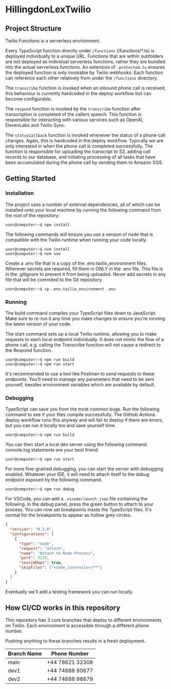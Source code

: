 # HillingdonLexTwilio

## Project Structure
Twilio Functions is a serverless environment.

Every TypeScript function directly under `/functions` (/functions/*.ts) is deployed individually to a unique URL. Functions that are within subfolders are not deployed as individual serverless functions, rather they are bundled into the actual serverless functions. An extension of `.protected.ts` ensures the deployed function is only invokable by Twilio webhooks. Each function can reference each other relatively from under the `/functions` directory.

The `transcribe` function is invoked when an inbound phone call is received, this behaviour is currently hardcoded in the deploy workflow but can become configurable.

The `respond` function is invoked by the `transcribe` function after transcription is completed of the callers speech. This function is responsible for interacting with various services such as OpenAI, ElevenLabs and Twilio Sync.

The `statusCallback` function is invoked whenever the status of a phone call changes. Again, this is hardcoded in the deploy workflow. Typically we are only interested in when the phone call is completed successfully. The function is responsible for uploading the transcript to S3, adding call records to our database, and initiating processing of all tasks that have been accumulated during the phone call by sending them to Amazon SQS.

## Getting Started

### Installation

The project uses a number of external dependencies, all of which can be installed onto your local machine by running the following command from the root of the repository:

```console
user@computer:~$ npm install
```

The following commands will ensure you use a version of node that is compatible with the Twilio runtime when running your code locally.

```console
user@computer:~$ nvm install
user@computer:~$ nvm use
```

Create a .env file that is a copy of the .env.twilio_environment files. Wherever secrets are required, fill them in ONLY in the .env file. This file is in the .gitignore to prevent it from being uploaded. Never add secrets in any file that will be commited to the Git repository.

```console
user@computer:~$ cp .env.twilio_environment .env
```

### Running

The build command compiles your TypeScript files down to JavaScript. Make sure to re-run it any time you make changes to ensure you're running the latest version of your code.

The start command sets up a local Twilio runtime, allowing you to make requests to each local endpoint individually. It does not mimic the flow of a phone call, e.g. calling the Transcribe function will not cause a redirect to the Respond function.

```console
user@computer:~$ npm run build
user@computer:~$ npm run start
```

It's recommended to use a tool like Postman to send requests to these endpoints. You'll need to manage any parameters that need to be sent yourself, besides environment variables which are available by default.

### Debugging

TypeScript can save you from the most common bugs. Run the following command to see if your files compile successfully. The GitHub Actions deploy workflow runs this anyway and will fail to deploy if there are errors, but you can run it locally too and save yourself time.

```console
user@computer:~$ npm run build
```

You can then start a local dev server using the following command. console.log statements are your best friend.

```console
user@computer:~$ npm run start
```

For more fine-grained debugging, you can start the server with debugging enabled. Whatever your IDE, it will need to attach itself to the debug endpoint exposed by the following command.

```console
user@computer:~$ npm run debug
```

For VSCode, you can add a `.vscode/launch.json` file containing the following. In the debug panel, press the green button to attach to your process. You can now set breakpoints inside the TypeScript files. It's normal for the breakpoints to appear as hollow grey circles.

```json
{
  "version": "0.2.0",
  "configurations": [
    {
      "type": "node",
      "request": "attach",
      "name": "Attach to Node Process",
      "port": 9229,
      "sourceMaps": true,
      "skipFiles": ["<node_internals>/**"]
    }
  ]
}
```

Eventually we'll add a testing framework you can run locally.

## How CI/CD works in this repository
This repository has 3 core branches that deploy to different environments on Twilio. Each environment is accessible through a different phone number.

Pushing anything to these branches results in a fresh deployment.

|Branch Name|Phone Number|
|-----------|------------|
|main|+44 78621 32308|
|dev1|+44 74888 90677|
|dev2|+44 74888 98879|
